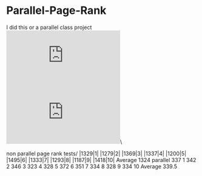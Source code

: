 # Parallel-Page-Rank
I did this or a parallel class project\
![equation](https://latex.codecogs.com/gif.latex?j%20%3D%20i&plus;1)\
![equation](https://latex.codecogs.com/gif.latex?Pagerank%28A%29_j%20%3D%20%5Csum_%7BB%3Dnodes%20%5Cmapsto%20A%20%7D%20%5Cleft%20%28%5Cfrac%7BPagerank%28B%29_i%7D%7BNumberOfNodesBPointsTo%7D%20%5Cright%29)\

non parallel page rank tests/
|1329|1|
|1279|2|
|1369|3|
|1337|4|
|1200|5|
|1495|6|
|1333|7|
|1293|8|
|1187|9|
|1418|10|
Average 1324
parallel
337 1
342 2
346 3
323 4
328 5
372 6
351 7
334 8
328 9
334 10
Average 339.5
